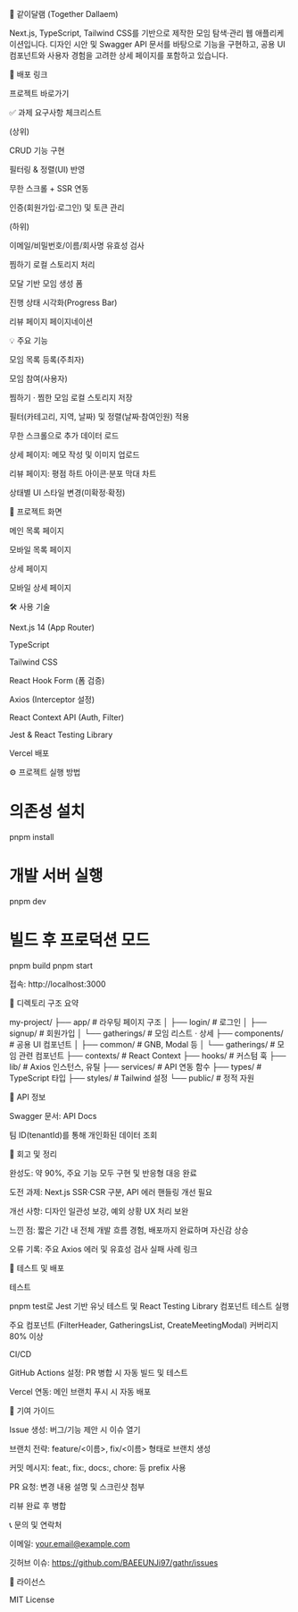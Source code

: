 📝 같이달램 (Together Dallaem)

Next.js, TypeScript, Tailwind CSS를 기반으로 제작한 모임 탐색·관리 웹 애플리케이션입니다. 디자인 시안 및 Swagger API 문서를 바탕으로 기능을 구현하고, 공용 UI 컴포넌트와 사용자 경험을 고려한 상세 페이지를 포함하고 있습니다.

🔗 배포 링크

프로젝트 바로가기

✅ 과제 요구사항 체크리스트

(상위)

CRUD 기능 구현

필터링 & 정렬(UI) 반영

무한 스크롤 + SSR 연동

인증(회원가입·로그인) 및 토큰 관리

(하위)

이메일/비밀번호/이름/회사명 유효성 검사

찜하기 로컬 스토리지 처리

모달 기반 모임 생성 폼

진행 상태 시각화(Progress Bar)

리뷰 페이지 페이지네이션

💡 주요 기능

모임 목록 등록(주최자)

모임 참여(사용자)

찜하기 · 찜한 모임 로컬 스토리지 저장

필터(카테고리, 지역, 날짜) 및 정렬(날짜·참여인원) 적용

무한 스크롤으로 추가 데이터 로드

상세 페이지: 메모 작성 및 이미지 업로드

리뷰 페이지: 평점 하트 아이콘·분포 막대 차트

상태별 UI 스타일 변경(미확정·확정)

📸 프로젝트 화면

메인 목록 페이지

모바일 목록 페이지





상세 페이지

모바일 상세 페이지





🛠️ 사용 기술

Next.js 14 (App Router)

TypeScript

Tailwind CSS

React Hook Form (폼 검증)

Axios (Interceptor 설정)

React Context API (Auth, Filter)

Jest & React Testing Library

Vercel 배포

⚙️ 프로젝트 실행 방법

# 의존성 설치
pnpm install

# 개발 서버 실행
pnpm dev

# 빌드 후 프로덕션 모드
pnpm build
pnpm start

접속: http://localhost:3000

📁 디렉토리 구조 요약

my-project/
├── app/                 # 라우팅 페이지 구조
│   ├── login/           # 로그인
│   ├── signup/          # 회원가입
│   └── gatherings/      # 모임 리스트 · 상세
├── components/          # 공용 UI 컴포넌트
│   ├── common/          # GNB, Modal 등
│   └── gatherings/      # 모임 관련 컴포넌트
├── contexts/            # React Context
├── hooks/               # 커스텀 훅
├── lib/                 # Axios 인스턴스, 유틸
├── services/            # API 연동 함수
├── types/               # TypeScript 타입
├── styles/              # Tailwind 설정
└── public/              # 정적 자원

📡 API 정보

Swagger 문서: API Docs

팀 ID(tenantId)를 통해 개인화된 데이터 조회

📝 회고 및 정리

완성도: 약 90%, 주요 기능 모두 구현 및 반응형 대응 완료

도전 과제: Next.js SSR·CSR 구분, API 에러 핸들링 개선 필요

개선 사항: 디자인 일관성 보강, 예외 상황 UX 처리 보완

느낀 점: 짧은 기간 내 전체 개발 흐름 경험, 배포까지 완료하며 자신감 상승

오류 기록: 주요 Axios 에러 및 유효성 검사 실패 사례 링크

🚀 테스트 및 배포

테스트

pnpm test로 Jest 기반 유닛 테스트 및 React Testing Library 컴포넌트 테스트 실행

주요 컴포넌트 (FilterHeader, GatheringsList, CreateMeetingModal) 커버리지 80% 이상

CI/CD

GitHub Actions 설정: PR 병합 시 자동 빌드 및 테스트

Vercel 연동: 메인 브랜치 푸시 시 자동 배포

🌿 기여 가이드

Issue 생성: 버그/기능 제안 시 이슈 열기

브랜치 전략: feature/<이름>, fix/<이름> 형태로 브랜치 생성

커밋 메시지: feat:, fix:, docs:, chore: 등 prefix 사용

PR 요청: 변경 내용 설명 및 스크린샷 첨부

리뷰 완료 후 병합

📞 문의 및 연락처

이메일: your.email@example.com

깃허브 이슈: https://github.com/BAEEUNJi97/gathr/issues

📜 라이선스

MIT License

